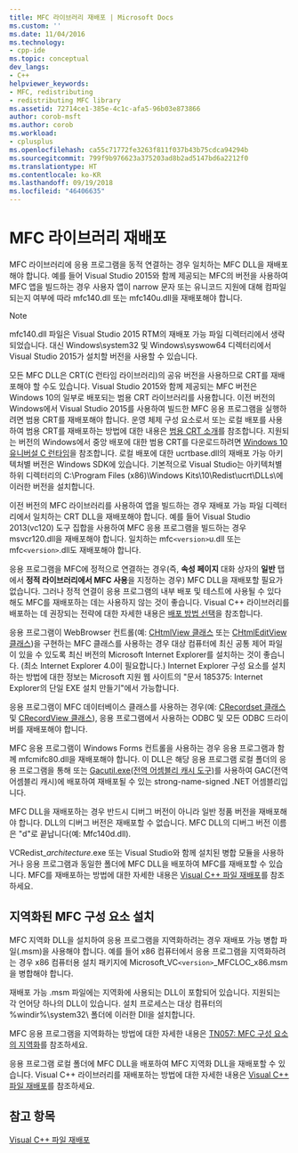 ```yaml
---
title: MFC 라이브러리 재배포 | Microsoft Docs
ms.custom: ''
ms.date: 11/04/2016
ms.technology:
- cpp-ide
ms.topic: conceptual
dev_langs:
- C++
helpviewer_keywords:
- MFC, redistributing
- redistributing MFC library
ms.assetid: 72714ce1-385e-4c1c-afa5-96b03e873866
author: corob-msft
ms.author: corob
ms.workload:
- cplusplus
ms.openlocfilehash: ca55c71772fe3263f811f037b43b75cdca94294b
ms.sourcegitcommit: 799f9b976623a375203ad8b2ad5147bd6a2212f0
ms.translationtype: HT
ms.contentlocale: ko-KR
ms.lasthandoff: 09/19/2018
ms.locfileid: "46406635"
---
```

# <a name="redistributing-the-mfc-library"></a>MFC 라이브러리 재배포

MFC 라이브러리에 응용 프로그램을 동적 연결하는 경우 일치하는 MFC DLL을 재배포해야 합니다. 예를 들어 Visual Studio 2015와 함께 제공되는 MFC의 버전을 사용하여 MFC 앱을 빌드하는 경우 사용자 앱이 narrow 문자 또는 유니코드 지원에 대해 컴파일되는지 여부에 따라 mfc140.dll 또는 mfc140u.dll을 재배포해야 합니다.

> [!NOTE]
>  mfc140.dll 파일은 Visual Studio 2015 RTM의 재배포 가능 파일 디렉터리에서 생략되었습니다. 대신 Windows\system32 및 Windows\syswow64 디렉터리에서 Visual Studio 2015가 설치할 버전을 사용할 수 있습니다.

모든 MFC DLL은 CRT(C 런타임 라이브러리)의 공유 버전을 사용하므로 CRT를 재배포해야 할 수도 있습니다. Visual Studio 2015와 함께 제공되는 MFC 버전은 Windows 10의 일부로 배포되는 범용 CRT 라이브러리를 사용합니다. 이전 버전의 Windows에서 Visual Studio 2015를 사용하여 빌드한 MFC 응용 프로그램을 실행하려면 범용 CRT를 재배포해야 합니다. 운영 체제 구성 요소로서 또는 로컬 배포를 사용하여 범용 CRT를 재배포하는 방법에 대한 내용은 [범용 CRT 소개](http://go.microsoft.com/fwlink/p/?linkid=617977)를 참조합니다. 지원되는 버전의 Windows에서 중앙 배포에 대한 범용 CRT를 다운로드하려면 [Windows 10 유니버설 C 런타임](http://go.microsoft.com/fwlink/p/?LinkId=619489)을 참조합니다. 로컬 배포에 대한 ucrtbase.dll의 재배포 가능 아키텍처별 버전은 Windows SDK에 있습니다. 기본적으로 Visual Studio는 아키텍처별 하위 디렉터리의 C:\Program Files (x86)\Windows Kits\10\Redist\ucrt\DLLs\에 이러한 버전을 설치합니다.

이전 버전의 MFC 라이브러리를 사용하여 앱을 빌드하는 경우 재배포 가능 파일 디렉터리에서 일치하는 CRT DLL을 재배포해야 합니다. 예를 들어 Visual Studio 2013(vc120) 도구 집합을 사용하여 MFC 응용 프로그램을 빌드하는 경우 msvcr120.dll을 재배포해야 합니다. 일치하는 mfc`<version>`u.dll 또는 mfc`<version>`.dll도 재배포해야 합니다.

응용 프로그램을 MFC에 정적으로 연결하는 경우(즉, **속성 페이지** 대화 상자의 **일반** 탭에서 **정적 라이브러리에서 MFC 사용**을 지정하는 경우) MFC DLL을 재배포할 필요가 없습니다. 그러나 정적 연결이 응용 프로그램의 내부 배포 및 테스트에 사용될 수 있다 해도 MFC를 재배포하는 데는 사용하지 않는 것이 좋습니다. Visual C++ 라이브러리를 배포하는 데 권장되는 전략에 대한 자세한 내용은 [배포 방법 선택](../ide/choosing-a-deployment-method.md)을 참조합니다.

응용 프로그램이 WebBrowser 컨트롤(예: [CHtmlView 클래스](../mfc/reference/chtmlview-class.md) 또는 [CHtmlEditView 클래스](../mfc/reference/chtmleditview-class.md))을 구현하는 MFC 클래스를 사용하는 경우 대상 컴퓨터에 최신 공통 제어 파일이 있을 수 있도록 최신 버전의 Microsoft Internet Explorer를 설치하는 것이 좋습니다. (최소 Internet Explorer 4.0이 필요합니다.) Internet Explorer 구성 요소를 설치하는 방법에 대한 정보는 Microsoft 지원 웹 사이트의 "문서 185375: Internet Explorer의 단일 EXE 설치 만들기"에서 가능합니다.

응용 프로그램이 MFC 데이터베이스 클래스를 사용하는 경우(예: [CRecordset 클래스](../mfc/reference/crecordset-class.md) 및 [CRecordView 클래스](../mfc/reference/crecordview-class.md)), 응용 프로그램에서 사용하는 ODBC 및 모든 ODBC 드라이버를 재배포해야 합니다.

MFC 응용 프로그램이 Windows Forms 컨트롤을 사용하는 경우 응용 프로그램과 함께 mfcmifc80.dll을 재배포해야 합니다. 이 DLL은 해당 응용 프로그램 로컬 폴더의 응용 프로그램을 통해 또는 [Gacutil.exe(전역 어셈블리 캐시 도구)](/dotnet/framework/tools/gacutil-exe-gac-tool)를 사용하여 GAC(전역 어셈블리 캐시)에 배포하여 재배포될 수 있는 strong-name-signed .NET 어셈블리입니다.

MFC DLL을 재배포하는 경우 반드시 디버그 버전이 아니라 일반 정품 버전을 재배포해야 합니다. DLL의 디버그 버전은 재배포할 수 없습니다. MFC DLL의 디버그 버전 이름은 "d"로 끝납니다(예: Mfc140d.dll).

VCRedist_*architecture*.exe 또는 Visual Studio와 함께 설치된 병합 모듈을 사용하거나 응용 프로그램과 동일한 폴더에 MFC DLL을 배포하여 MFC를 재배포할 수 있습니다. MFC를 재배포하는 방법에 대한 자세한 내용은 [Visual C++ 파일 재배포](../ide/redistributing-visual-cpp-files.md)를 참조하세요.

## <a name="installation-of-localized-mfc-components"></a>지역화된 MFC 구성 요소 설치

MFC 지역화 DLL을 설치하여 응용 프로그램을 지역화하려는 경우 재배포 가능 병합 파일(.msm)을 사용해야 합니다. 예를 들어 x86 컴퓨터에서 응용 프로그램을 지역화하려는 경우 x86 컴퓨터용 설치 패키지에 Microsoft_VC`<version>`_MFCLOC_x86.msm을 병합해야 합니다.

재배포 가능 .msm 파일에는 지역화에 사용되는 DLL이 포함되어 있습니다. 지원되는 각 언어당 하나의 DLL이 있습니다. 설치 프로세스는 대상 컴퓨터의 %windir%\system32\ 폴더에 이러한 Dll을 설치합니다.

MFC 응용 프로그램을 지역화하는 방법에 대한 자세한 내용은 [TN057: MFC 구성 요소의 지역화](../mfc/tn057-localization-of-mfc-components.md)를 참조하세요.

응용 프로그램 로컬 폴더에 MFC DLL을 배포하여 MFC 지역화 DLL을 재배포할 수 있습니다. Visual C++ 라이브러리를 재배포하는 방법에 대한 자세한 내용은 [Visual C++ 파일 재배포](../ide/redistributing-visual-cpp-files.md)를 참조하세요.

## <a name="see-also"></a>참고 항목

[Visual C++ 파일 재배포](../ide/redistributing-visual-cpp-files.md)
